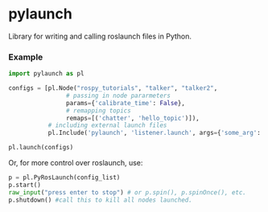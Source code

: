 # pylaunch
Library for writing and calling roslaunch files in Python.

### Example
```python
import pylaunch as pl

configs = [pl.Node("rospy_tutorials", "talker", "talker2",
                # passing in node pararmeters
                params={'calibrate_time': False},
                # remapping topics
                remaps=[('chatter', 'hello_topic')]),
           # including external launch files
           pl.Include('pylaunch', 'listener.launch', args={'some_arg': '21'})]

pl.launch(configs)
```
Or, for more control over roslaunch, use:

```python
p = pl.PyRosLaunch(config_list)
p.start()
raw_input("press enter to stop") # or p.spin(), p.spinOnce(), etc.
p.shutdown() #call this to kill all nodes launched.
```
